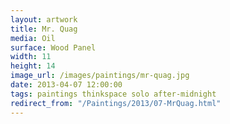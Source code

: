 ```yaml
---
layout: artwork
title: Mr. Quag
media: Oil
surface: Wood Panel
width: 11
height: 14
image_url: /images/paintings/mr-quag.jpg
date: 2013-04-07 12:00:00
tags: paintings thinkspace solo after-midnight
redirect_from: "/Paintings/2013/07-MrQuag.html"
---
```

